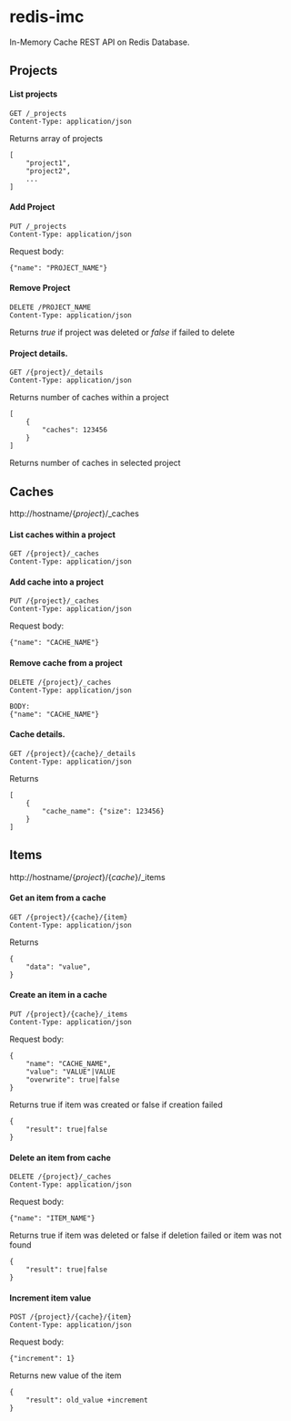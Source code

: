 redis-imc
===

In-Memory Cache REST API on Redis Database. 


Projects
---

#### List projects

```
GET /_projects
Content-Type: application/json
```

Returns array of projects

```
[
	"project1",
	"project2",
	...
]
```

#### Add Project

```
PUT /_projects
Content-Type: application/json
```

Request body:

```
{"name": "PROJECT_NAME"}
```
	 
#### Remove Project

```	
DELETE /PROJECT_NAME
Content-Type: application/json
```

Returns _true_ if project was deleted or _false_ if failed to delete

#### Project details. 

```
GET /{project}/_details
Content-Type: application/json
```
Returns number of caches within a project

```
[
	{
		"caches": 123456
	}
]
```

Returns number of caches in selected project


Caches
---

http://hostname/{_project_}/_caches

#### List caches within a project

```
GET /{project}/_caches
Content-Type: application/json
```
	
#### Add cache into a project

```
PUT /{project}/_caches
Content-Type: application/json
```

Request body:

```
{"name": "CACHE_NAME"}
```
	
#### Remove cache from a project

```
DELETE /{project}/_caches
Content-Type: application/json

BODY:
{"name": "CACHE_NAME"}
```
	
#### Cache details. 

```
GET /{project}/{cache}/_details
Content-Type: application/json
```
Returns

```
[
	{
		"cache_name": {"size": 123456}
	}
]
```
	

Items
---

http://hostname/{_project_}/{_cache_}/_items

#### Get an item from a cache

```
GET /{project}/{cache}/{item}
Content-Type: application/json
```

Returns

```
{
	"data": "value",
}
```

#### Create an item in a cache

```
PUT /{project}/{cache}/_items
Content-Type: application/json
```

Request body:

```
{
	"name": "CACHE_NAME",
	"value": "VALUE"|VALUE
	"overwrite": true|false
}
``` 

Returns true if item was created or false if creation failed

```
{
	"result": true|false
}
```

#### Delete an item from cache

```
DELETE /{project}/_caches
Content-Type: application/json
```

Request body:

```
{"name": "ITEM_NAME"}
``` 

Returns true if item was deleted or false if deletion failed or item was not found

```
{
	"result": true|false
}
```

#### Increment item value

```
POST /{project}/{cache}/{item}
Content-Type: application/json
```

Request body:

```
{"increment": 1}
``` 

Returns new value of the item

```
{
	"result": old_value +increment
}
```
